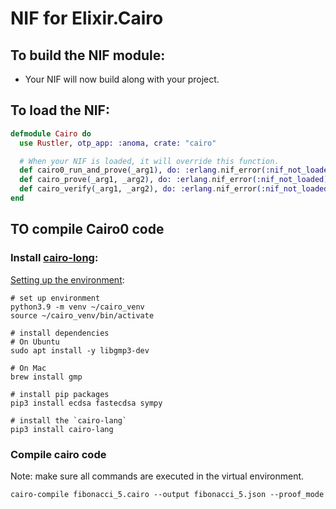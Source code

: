 # NIF for Elixir.Cairo

## To build the NIF module:

- Your NIF will now build along with your project.

## To load the NIF:

```elixir
defmodule Cairo do
  use Rustler, otp_app: :anoma, crate: "cairo"

  # When your NIF is loaded, it will override this function.
  def cairo0_run_and_prove(_arg1), do: :erlang.nif_error(:nif_not_loaded)
  def cairo_prove(_arg1, _arg2), do: :erlang.nif_error(:nif_not_loaded)
  def cairo_verify(_arg1, _arg2), do: :erlang.nif_error(:nif_not_loaded)
end
```

## TO compile Cairo0 code

### Install [cairo-long](https://github.com/starkware-libs/cairo-lang):

[Setting up the environment](https://docs.cairo-lang.org/quickstart.html):

```shell
# set up environment
python3.9 -m venv ~/cairo_venv
source ~/cairo_venv/bin/activate

# install dependencies
# On Ubuntu
sudo apt install -y libgmp3-dev

# On Mac
brew install gmp

# install pip packages
pip3 install ecdsa fastecdsa sympy

# install the `cairo-lang`
pip3 install cairo-lang
```

### Compile cairo code
Note: make sure all commands are executed in the virtual environment.

```shell
cairo-compile fibonacci_5.cairo --output fibonacci_5.json --proof_mode
```
